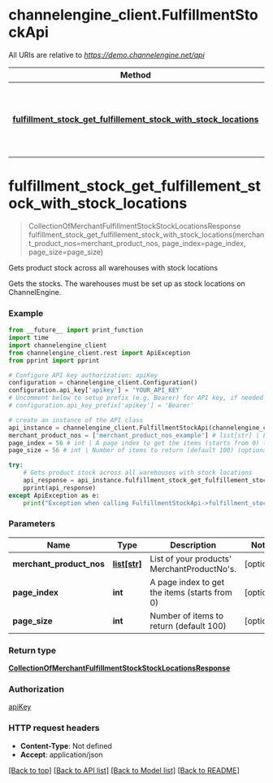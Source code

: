 # channelengine_client.FulfillmentStockApi

All URIs are relative to *https://demo.channelengine.net/api*

Method | HTTP request | Description
------------- | ------------- | -------------
[**fulfillment_stock_get_fulfillement_stock_with_stock_locations**](FulfillmentStockApi.md#fulfillment_stock_get_fulfillement_stock_with_stock_locations) | **GET** /v2/fulfillmentstock | Gets product stock across all warehouses with stock locations

# **fulfillment_stock_get_fulfillement_stock_with_stock_locations**
> CollectionOfMerchantFulfillmentStockStockLocationsResponse fulfillment_stock_get_fulfillement_stock_with_stock_locations(merchant_product_nos=merchant_product_nos, page_index=page_index, page_size=page_size)

Gets product stock across all warehouses with stock locations

Gets the stocks. The warehouses must be set up as stock locations on ChannelEngine.

### Example
```python
from __future__ import print_function
import time
import channelengine_client
from channelengine_client.rest import ApiException
from pprint import pprint

# Configure API key authorization: apiKey
configuration = channelengine_client.Configuration()
configuration.api_key['apikey'] = 'YOUR_API_KEY'
# Uncomment below to setup prefix (e.g. Bearer) for API key, if needed
# configuration.api_key_prefix['apikey'] = 'Bearer'

# create an instance of the API class
api_instance = channelengine_client.FulfillmentStockApi(channelengine_client.ApiClient(configuration))
merchant_product_nos = ['merchant_product_nos_example'] # list[str] | List of your products' MerchantProductNo's. (optional)
page_index = 56 # int | A page index to get the items (starts from 0) (optional)
page_size = 56 # int | Number of items to return (default 100) (optional)

try:
    # Gets product stock across all warehouses with stock locations
    api_response = api_instance.fulfillment_stock_get_fulfillement_stock_with_stock_locations(merchant_product_nos=merchant_product_nos, page_index=page_index, page_size=page_size)
    pprint(api_response)
except ApiException as e:
    print("Exception when calling FulfillmentStockApi->fulfillment_stock_get_fulfillement_stock_with_stock_locations: %s\n" % e)
```

### Parameters

Name | Type | Description  | Notes
------------- | ------------- | ------------- | -------------
 **merchant_product_nos** | [**list[str]**](str.md)| List of your products&#x27; MerchantProductNo&#x27;s. | [optional] 
 **page_index** | **int**| A page index to get the items (starts from 0) | [optional] 
 **page_size** | **int**| Number of items to return (default 100) | [optional] 

### Return type

[**CollectionOfMerchantFulfillmentStockStockLocationsResponse**](CollectionOfMerchantFulfillmentStockStockLocationsResponse.md)

### Authorization

[apiKey](../README.md#apiKey)

### HTTP request headers

 - **Content-Type**: Not defined
 - **Accept**: application/json

[[Back to top]](#) [[Back to API list]](../README.md#documentation-for-api-endpoints) [[Back to Model list]](../README.md#documentation-for-models) [[Back to README]](../README.md)


